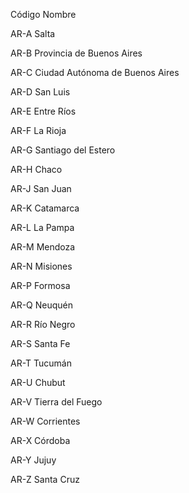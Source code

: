 Código 	Nombre

AR-A 	Salta

AR-B 	Provincia de Buenos Aires

AR-C 	Ciudad Autónoma de Buenos Aires

AR-D 	San Luis

AR-E 	Entre Ríos

AR-F 	La Rioja

AR-G 	Santiago del Estero

AR-H 	Chaco

AR-J 	San Juan

AR-K 	Catamarca

AR-L 	La Pampa

AR-M 	Mendoza

AR-N 	Misiones

AR-P 	Formosa

AR-Q 	Neuquén

AR-R 	Río Negro

AR-S 	Santa Fe

AR-T 	Tucumán

AR-U 	Chubut

AR-V 	Tierra del Fuego

AR-W 	Corrientes

AR-X 	Córdoba

AR-Y 	Jujuy

AR-Z 	Santa Cruz